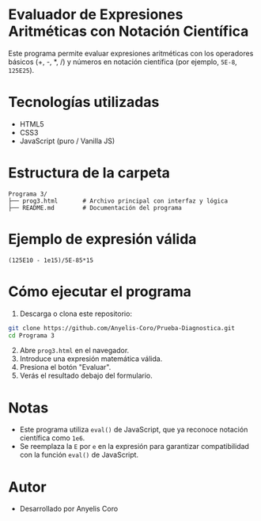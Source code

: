 # Evaluador de Expresiones Aritméticas con Notación Científica

Este programa permite evaluar expresiones aritméticas con los operadores básicos (+, -, *, /) y números en notación científica (por ejemplo, `5E-8`, `125E25`).

# Tecnologías utilizadas

- HTML5
- CSS3
- JavaScript (puro / Vanilla JS)


# Estructura de la carpeta
```
Programa 3/
├── prog3.html       # Archivo principal con interfaz y lógica
├── README.md        # Documentación del programa
```

# Ejemplo de expresión válida

```
(125E10 - 1e15)/5E-85*15
```

# Cómo ejecutar el programa

 1. Descarga o clona este repositorio:
   ```bash
   git clone https://github.com/Anyelis-Coro/Prueba-Diagnostica.git
   cd Programa 3
   ```
2. Abre `prog3.html` en el navegador.
3. Introduce una expresión matemática válida.
4. Presiona el botón "Evaluar".
5. Verás el resultado debajo del formulario.

#  Notas

- Este programa utiliza `eval()` de JavaScript, que ya reconoce notación científica como `1e6`.
- Se reemplaza la `E` por `e` en la expresión para garantizar compatibilidad con la función `eval()` de JavaScript.

# Autor

- Desarrollado por Anyelis Coro

